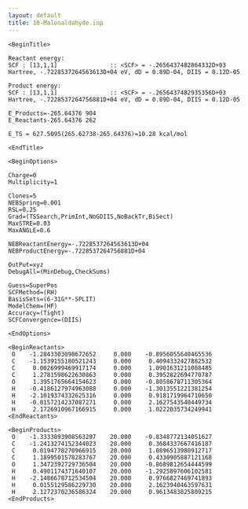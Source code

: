 ```yaml
---
layout: default
title: 10-Malonaldahyde.inp
---
```



    <BeginTitle>

    Reactant energy:
    SCF : [13,1,1]               :: <SCF> = -.2656437482864332D+03 Hartree, -.7228537264563613D+04 eV, dD = 0.89D-04, DIIS = 0.12D-05

    Product energy:
    SCF : [13,1,1]               :: <SCF> = -.2656437482935356D+03 Hartree, -.7228537264756881D+04 eV, dD = 0.89D-04, DIIS = 0.12D-05

    E_Products=-265.64376 904
    E_Reactants-265.64376 262

    E_TS = 627.5095(265.62738-265.64376)=10.28 kcal/mol

    <EndTitle>

    <BeginOptions>

    Charge=0
    Multiplicity=1

    Clones=5
    NEBSpring=0.001
    RSL=0.25
    Grad=(TSSearch,PrimInt,NoGDIIS,NoBackTr,BiSect)
    MaxSTRE=0.03
    MaxANGLE=0.6

    NEBReactantEnergy=-.7228537264563613D+04
    NEBProductEnergy=-.7228537264756881D+04

    OutPut=xyz
    DebugAll=(MinDebug,CheckSums)

    Guess=SuperPos
    SCFMethod=(RH)
    BasisSets=(6-31G**-SPLIT)
    ModelChem=(HF)
    Accuracy=(Tight)
    SCFConvergence=(DIIS)

    <EndOptions>

    <BeginReactants>
     O    -1.2843303098672652     0.000    -0.8956055640465536
     C    -1.1539155180521243     0.000     0.4094332427882532
     C     0.0026999469917174     0.000     1.0901631211088485
     C     1.2781598622630863     0.000     0.3952822694770787
     O     1.3951765664154623     0.000    -0.8058678711305364
     H    -0.4186127974963088     0.000    -1.3013551221381254
     H    -2.1019374332625316     0.000     0.9181719964710650
     H    -0.0157214237087271     0.000     2.1627543540449734
     H     2.1726910967166915     0.000     1.0222035734249941
    <EndReactants>

    <BeginProducts>
     O    -1.3333893908563297    20.000    -0.8348772134051627
     C    -1.2413274152344023    20.000     0.3684337667416187
     C     0.0194778270966915    20.000     1.0896513980912717
     C     1.1899501578283767    20.000     0.4330905887121168
     O     1.3472392729736504    20.000    -0.8689812654444599
     H     0.4901174371640107    20.000    -1.2925897606102581
     H    -2.1486678712534504    20.000     0.9766827469741893
     H     0.0155129586229730    20.000     2.1623940463597631
     H     2.1272370236586324    20.000     0.9613483825809215
    <EndProducts>

